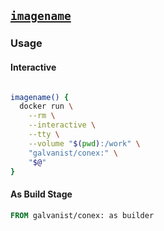 ## [`imagename`](imagename/Dockerfile)

### Usage

#### Interactive

```sh

imagename() {
  docker run \
    --rm \
    --interactive \
    --tty \
    --volume "$(pwd):/work" \
    "galvanist/conex:" \
    "$@"
}

```

#### As Build Stage

```Dockerfile
FROM galvanist/conex: as builder



```